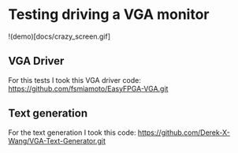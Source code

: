 # Testing driving a VGA monitor
!(demo)[docs/crazy_screen.gif]
## VGA Driver
For this tests I took this VGA driver code: https://github.com/fsmiamoto/EasyFPGA-VGA.git
## Text generation
For the text generation I took this code: https://github.com/Derek-X-Wang/VGA-Text-Generator.git

